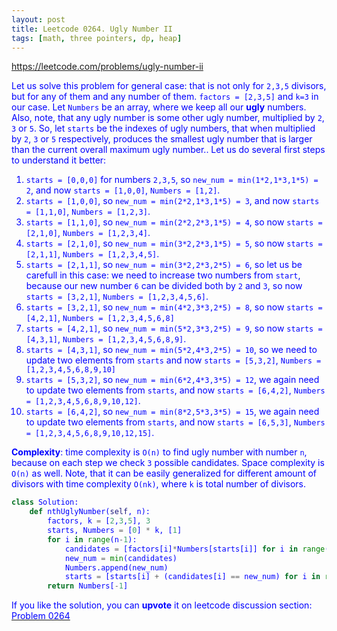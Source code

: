 ```yaml
---
layout: post
title: Leetcode 0264. Ugly Number II
tags: [math, three pointers, dp, heap]
---
```


<a href="https://leetcode.com/problems/ugly-number-ii"> <font color = blue>https://leetcode.com/problems/ugly-number-ii

Let us solve this problem for general case: that is not only for `2,3,5` divisors, but for any of them and any number of them. `factors = [2,3,5]` and  `k=3` in our case.
Let `Numbers` be an array, where we keep all our **ugly** numbers. Also, note, that any ugly number is some other ugly number, multiplied by `2`, `3` or `5`. So, let `starts` be the indexes of ugly numbers, that when multiplied by `2`, `3` or `5` respectively, produces the smallest ugly number that is larger than the current overall maximum ugly number.. Let us do several first steps to understand it better:

1. `starts = [0,0,0]` for numbers `2,3,5`, so `new_num = min(1*2,1*3,1*5) = 2`, and now `starts = [1,0,0]`, `Numbers = [1,2]`.
2. `starts = [1,0,0]`, so `new_num = min(2*2,1*3,1*5) = 3`, and now `starts = [1,1,0]`, `Numbers = [1,2,3]`.
3. `starts = [1,1,0]`, so `new_num = min(2*2,2*3,1*5) = 4`, so now `starts = [2,1,0]`, `Numbers = [1,2,3,4]`.
4. `starts = [2,1,0]`, so `new_num = min(3*2,2*3,1*5) = 5`, so now `starts = [2,1,1]`, `Numbers = [1,2,3,4,5]`.
5. `starts = [2,1,1]`, so `new_num = min(3*2,2*3,2*5) = 6`, so let us be carefull in this case: we need to increase two numbers from `start`, because our new number `6` can be divided both by `2` and `3`, so now `starts = [3,2,1]`, `Numbers = [1,2,3,4,5,6]`.
6. `starts = [3,2,1]`, so `new_num = min(4*2,3*3,2*5) = 8`, so now `starts = [4,2,1]`, `Numbers = [1,2,3,4,5,6,8]`
7. `starts = [4,2,1]`, so `new_num = min(5*2,3*3,2*5) = 9`, so now `starts = [4,3,1]`, `Numbers = [1,2,3,4,5,6,8,9]`.
8. `starts = [4,3,1]`, so `new_num = min(5*2,4*3,2*5) = 10`, so we need to update two elements from `starts` and now `starts = [5,3,2]`, `Numbers = [1,2,3,4,5,6,8,9,10]`
9. `starts = [5,3,2]`, so `new_num = min(6*2,4*3,3*5) = 12`, we again need to update two elements from `starts`, and now `starts = [6,4,2]`, `Numbers = [1,2,3,4,5,6,8,9,10,12]`.
10. `starts = [6,4,2]`, so `new_num = min(8*2,5*3,3*5) = 15`, we again need to update two elements from `starts`, and now `starts = [6,5,3]`, `Numbers = [1,2,3,4,5,6,8,9,10,12,15]`.

**Complexity**: time complexity is `O(n)` to find ugly number with number `n`, because on each step we check `3` possible candidates. Space complexity is `O(n)` as well. Note, that it can be easily generalized for different amount of divisors with time complexity `O(nk)`, where `k` is total number of divisors.

```python
class Solution:
    def nthUglyNumber(self, n):
        factors, k = [2,3,5], 3
        starts, Numbers = [0] * k, [1]
        for i in range(n-1):
            candidates = [factors[i]*Numbers[starts[i]] for i in range(k)]
            new_num = min(candidates)
            Numbers.append(new_num)
            starts = [starts[i] + (candidates[i] == new_num) for i in range(k)]
        return Numbers[-1]
```

If you like the solution, you can **upvote** it on leetcode discussion section:<a href="https://leetcode.com/problems/ugly-number-ii/discuss/718879/python-on-universal-dp-solution-explained"> <font color = blue>Problem 0264
